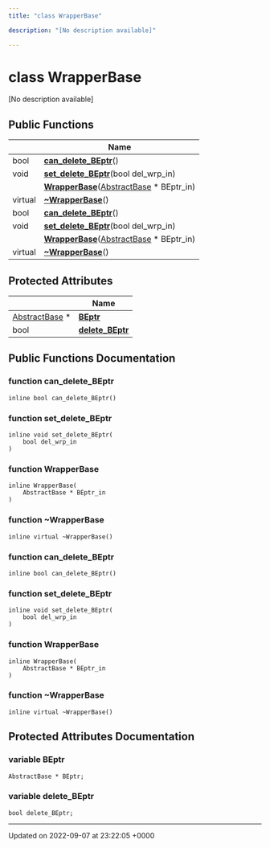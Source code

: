 ```yaml
---
title: "class WrapperBase"

description: "[No description available]"

---
```


# class WrapperBase



[No description available]

## Public Functions

|                | Name           |
| -------------- | -------------- |
| bool | **[can_delete_BEptr](/documentation/code/classes/classwrapperbase/#function-can-delete-beptr)**() |
| void | **[set_delete_BEptr](/documentation/code/classes/classwrapperbase/#function-set-delete-beptr)**(bool del_wrp_in) |
| | **[WrapperBase](/documentation/code/classes/classwrapperbase/#function-wrapperbase)**([AbstractBase](/documentation/code/classes/classabstractbase/) * BEptr_in) |
| virtual | **[~WrapperBase](/documentation/code/classes/classwrapperbase/#function-wrapperbase)**() |
| bool | **[can_delete_BEptr](/documentation/code/classes/classwrapperbase/#function-can-delete-beptr)**() |
| void | **[set_delete_BEptr](/documentation/code/classes/classwrapperbase/#function-set-delete-beptr)**(bool del_wrp_in) |
| | **[WrapperBase](/documentation/code/classes/classwrapperbase/#function-wrapperbase)**([AbstractBase](/documentation/code/classes/classabstractbase/) * BEptr_in) |
| virtual | **[~WrapperBase](/documentation/code/classes/classwrapperbase/#function-wrapperbase)**() |

## Protected Attributes

|                | Name           |
| -------------- | -------------- |
| [AbstractBase](/documentation/code/classes/classabstractbase/) * | **[BEptr](/documentation/code/classes/classwrapperbase/#variable-beptr)**  |
| bool | **[delete_BEptr](/documentation/code/classes/classwrapperbase/#variable-delete-beptr)**  |

## Public Functions Documentation

### function can_delete_BEptr

```
inline bool can_delete_BEptr()
```


### function set_delete_BEptr

```
inline void set_delete_BEptr(
    bool del_wrp_in
)
```


### function WrapperBase

```
inline WrapperBase(
    AbstractBase * BEptr_in
)
```


### function ~WrapperBase

```
inline virtual ~WrapperBase()
```


### function can_delete_BEptr

```
inline bool can_delete_BEptr()
```


### function set_delete_BEptr

```
inline void set_delete_BEptr(
    bool del_wrp_in
)
```


### function WrapperBase

```
inline WrapperBase(
    AbstractBase * BEptr_in
)
```


### function ~WrapperBase

```
inline virtual ~WrapperBase()
```


## Protected Attributes Documentation

### variable BEptr

```
AbstractBase * BEptr;
```


### variable delete_BEptr

```
bool delete_BEptr;
```


-------------------------------

Updated on 2022-09-07 at 23:22:05 +0000